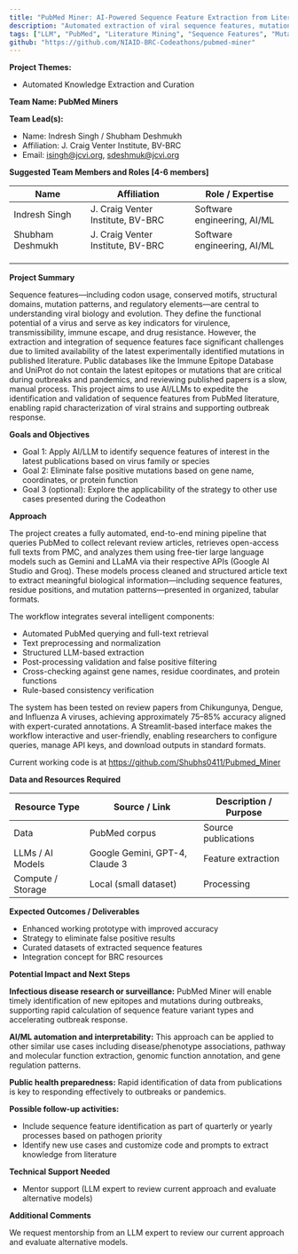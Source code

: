```yaml
---
title: "PubMed Miner: AI-Powered Sequence Feature Extraction from Literature"
description: "Automated extraction of viral sequence features, mutations, and epitopes from PubMed literature using LLMs to accelerate outbreak response and genomic analysis"
tags: ["LLM", "PubMed", "Literature Mining", "Sequence Features", "Mutation Detection"]
github: "https://github.com/NIAID-BRC-Codeathons/pubmed-miner"
---
```


**Project Themes:**

- Automated Knowledge Extraction and Curation

**Team Name: PubMed Miners**

**Team Lead(s):**

- Name: Indresh Singh / Shubham Deshmukh
- Affiliation: J. Craig Venter Institute, BV-BRC
- Email: isingh@jcvi.org, sdeshmuk@jcvi.org

**Suggested Team Members and Roles \[4-6 members\]**

| Name             | Affiliation                       | Role / Expertise            |
| ---------------- | --------------------------------- | --------------------------- |
| Indresh Singh    | J. Craig Venter Institute, BV-BRC | Software engineering, AI/ML |
| Shubham Deshmukh | J. Craig Venter Institute, BV-BRC | Software engineering, AI/ML |
|                  |                                   |                             |
|                  |                                   |                             |
|                  |                                   |                             |

**Project Summary**

Sequence features—including codon usage, conserved motifs, structural domains, mutation patterns, and regulatory elements—are central to understanding viral biology and evolution. They define the functional potential of a virus and serve as key indicators for virulence, transmissibility, immune escape, and drug resistance. However, the extraction and integration of sequence features face significant challenges due to limited availability of the latest experimentally identified mutations in published literature. Public databases like the Immune Epitope Database and UniProt do not contain the latest epitopes or mutations that are critical during outbreaks and pandemics, and reviewing published papers is a slow, manual process. This project aims to use AI/LLMs to expedite the identification and validation of sequence features from PubMed literature, enabling rapid characterization of viral strains and supporting outbreak response.

**Goals and Objectives**

- Goal 1: Apply AI/LLM to identify sequence features of interest in the latest publications based on virus family or species
- Goal 2: Eliminate false positive mutations based on gene name, coordinates, or protein function
- Goal 3 (optional): Explore the applicability of the strategy to other use cases presented during the Codeathon

**Approach**

The project creates a fully automated, end-to-end mining pipeline that queries PubMed to collect relevant review articles, retrieves open-access full texts from PMC, and analyzes them using free-tier large language models such as Gemini and LLaMA via their respective APIs (Google AI Studio and Groq). These models process cleaned and structured article text to extract meaningful biological information—including sequence features, residue positions, and mutation patterns—presented in organized, tabular formats.

The workflow integrates several intelligent components:

- Automated PubMed querying and full-text retrieval
- Text preprocessing and normalization
- Structured LLM-based extraction
- Post-processing validation and false positive filtering
- Cross-checking against gene names, residue coordinates, and protein functions
- Rule-based consistency verification

The system has been tested on review papers from Chikungunya, Dengue, and Influenza A viruses, achieving approximately 75–85% accuracy aligned with expert-curated annotations. A Streamlit-based interface makes the workflow interactive and user-friendly, enabling researchers to configure queries, manage API keys, and download outputs in standard formats.

Current working code is at https://github.com/Shubhs0411/Pubmed_Miner

**Data and Resources Required**

| Resource Type     | Source / Link                  | Description / Purpose |
| ----------------- | ------------------------------ | --------------------- |
| Data              | PubMed corpus                  | Source publications   |
| LLMs / AI Models  | Google Gemini, GPT-4, Claude 3 | Feature extraction    |
| Compute / Storage | Local (small dataset)          | Processing            |

**Expected Outcomes / Deliverables**

- Enhanced working prototype with improved accuracy
- Strategy to eliminate false positive results
- Curated datasets of extracted sequence features
- Integration concept for BRC resources

**Potential Impact and Next Steps**

**Infectious disease research or surveillance:**
PubMed Miner will enable timely identification of new epitopes and mutations during outbreaks, supporting rapid calculation of sequence feature variant types and accelerating outbreak response.

**AI/ML automation and interpretability:**
This approach can be applied to other similar use cases including disease/phenotype associations, pathway and molecular function extraction, genomic function annotation, and gene regulation patterns.

**Public health preparedness:**
Rapid identification of data from publications is key to responding effectively to outbreaks or pandemics.

**Possible follow-up activities:**

- Include sequence feature identification as part of quarterly or yearly processes based on pathogen priority
- Identify new use cases and customize code and prompts to extract knowledge from literature

**Technical Support Needed**

- Mentor support (LLM expert to review current approach and evaluate alternative models)

**Additional Comments**

We request mentorship from an LLM expert to review our current approach and evaluate alternative models.
